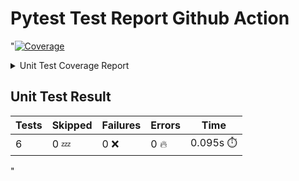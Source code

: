 # Pytest Test Report Github Action

<!-- Pytest Coverage Comment:Begin -->
"<a href="https://github.com/hengbinxu/pytest-test-report-github-action/blob/a4a24583f5cf6d73e3112b59ba992b502e1749fe/README.md"><img alt="Coverage" src="https://img.shields.io/badge/Coverage-93%25-brightgreen.svg" /></a><details><summary>Unit Test Coverage Report </summary><table><tr><th>File</th><th>Stmts</th><th>Miss</th><th>Cover</th><th>Missing</th></tr><tbody><tr><td><a href="https://github.com/hengbinxu/pytest-test-report-github-action/blob/a4a24583f5cf6d73e3112b59ba992b502e1749fe/calculator.py">calculator.py</a></td><td>32</td><td>2</td><td>93%</td><td><a href="https://github.com/hengbinxu/pytest-test-report-github-action/blob/a4a24583f5cf6d73e3112b59ba992b502e1749fe/calculator.py#L29-L30">29&ndash;30</a></td></tr><tr><td><b>TOTAL</b></td><td><b>32</b></td><td><b>2</b></td><td><b>93%</b></td><td>&nbsp;</td></tr></tbody></table></details>

## Unit Test Result
| Tests | Skipped | Failures | Errors | Time |
| ----- | ------- | -------- | -------- | ------------------ |
| 6 | 0 :zzz: | 0 :x: | 0 :fire: | 0.095s :stopwatch: |
"
<!-- Pytest Coverage Comment:End -->
